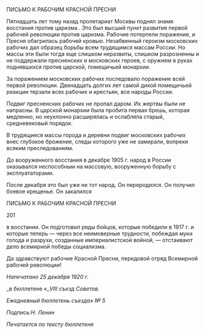 ПИСЬМО К РАБОЧИМ КРАСНОЙ ПРЕСНИ

Пятнадцать лет тому назад пролетариат Москвы поднял знамя восстания против ца­ризма . Это был высший пункт развития первой рабочей революции против царизма. Рабочие потерпели поражение, и Пресня обагрилась рабочей кровью. Незабвенный ге­роизм московских рабочих дал образец борьбы всем трудящимся массам России. Но массы эти были тогда еще слишком неразвиты, слишком разрозненны и не поддержали пресненских и московских героев, с оружием в руках поднявшихся против царской, помещичьей монархии.

За поражением московских рабочих последовало поражение всей первой революции. Двенадцать долгих лет самой дикой помещичьей реакции терзали всех рабочих и кре­стьян, все народы России.

Подвиг пресненских рабочих не пропал даром. Их жертвы были не напрасны. В цар­ской монархии была пробита первая брешь, которая медленно, но неуклонно расширя­лась и ослабляла старый, средневековый порядок.

В трудящиеся массы города и деревни подвиг московских рабочих внес глубокое брожение, следы которого уже не замирали, вопреки всяким преследованиям.

До вооруженного восстания в декабре 1905 г. народ в России оказывался неспособ­ным на массовую, вооруженную борьбу с эксплуататорами.

После декабря это был уже не тот народ. Он переродился. Он получил боевое кре­щенье. Он закалился

  

ПИСЬМО К РАБОЧИМ КРАСНОЙ ПРЕСНИ

  

201

  

в восстании. Он подготовил ряды бойцов, которые победили в 1917 г. и которые теперь — через все неимоверные трудности, побеждая муки голода и разрухи, созданные им­периалистской войной, — отстаивают дело всемирной победы социализма.

Да здравствуют рабочие Красной Пресни, передовой отряд Всемирной рабочей ре­волюции!

  

_Напечатано 25 декабря 1920 г._

_в бюллетене «__VIII_ _съезд Советов._

_Ежедневный бюллетень съезда» № 5_

_Подпись:Н. Ленин_

  

_Печатается по тексту бюллетеня_